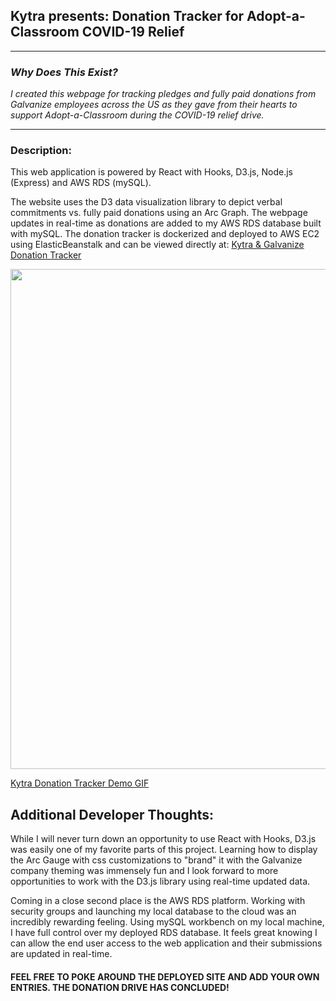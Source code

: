 ## Kytra presents: Donation Tracker for Adopt-a-Classroom COVID-19 Relief
---
### _Why Does This Exist?_

_I created this webpage for tracking pledges and fully paid donations from Galvanize employees across the US as they
gave from their hearts to support Adopt-a-Classroom during the COVID-19 relief drive._

---
### Description:

This web application is powered by React with Hooks, D3.js, Node.js (Express) and AWS RDS (mySQL).

The website uses the D3 data visualization library to depict verbal commitments vs. fully paid donations using an
Arc Graph.  The webpage updates in real-time as donations are added to my AWS RDS database built with mySQL.  The donation
tracker is dockerized and deployed to AWS EC2 using ElasticBeanstalk and can be viewed directly at:
[Kytra & Galvanize Donation Tracker](http://kytra-galvanize-aac-tracker.us-west-2.elasticbeanstalk.com/)


<img src="/public/img/KytraDonationTrackerDemo.gif?raw=true" width="800px">

[Kytra Donation Tracker Demo GIF](https://i.imgur.com/LZqsKSN.gifv)

## Additional Developer Thoughts:
While I will never turn down an opportunity to use React with Hooks, D3.js was easily one of my favorite parts of this 
project.  Learning how to display the Arc Gauge with css customizations to
"brand" it with the Galvanize company theming was immensely fun and I look forward to more opportunities to work with the
D3.js library using real-time updated data.

Coming in a close second place is the AWS RDS platform.  Working with security groups and launching my local database to 
the cloud was an incredibly rewarding feeling.  Using mySQL workbench on my local machine, I have full control over my
deployed RDS database.  It feels great knowing I can allow the end user access to the web application and their submissions
are updated in real-time.

#### FEEL FREE TO POKE AROUND THE DEPLOYED SITE AND ADD YOUR OWN ENTRIES.  THE DONATION DRIVE HAS CONCLUDED!

